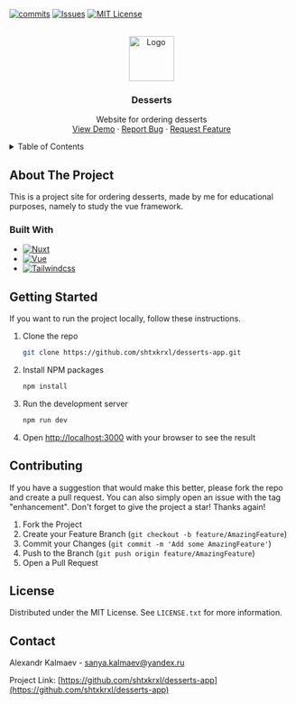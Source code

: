 <!-- PROJECT SHIELDS -->
<!--
*** I'm using markdown "reference style" links for readability.
*** Reference links are enclosed in brackets [ ] instead of parentheses ( ).
*** See the bottom of this document for the declaration of the reference variables
*** for contributors-url, forks-url, etc. This is an optional, concise syntax you may use.
*** https://www.markdownguide.org/basic-syntax/#reference-style-links
-->
[![commits][commits-shield]][commits-url]
[![Issues][issues-shield]][issues-url]
[![MIT License][license-shield]][license-url]

<!-- PROJECT LOGO -->
<br />
<div align="center">
  <a href="https://github.com/shtxkrxl/desserts-app">
    <img src="src/app/icon.svg" alt="Logo" width="80" height="80">
  </a>

<h3 align="center">Desserts</h3>

  <p align="center">
    Website for ordering desserts
    <br />
    <a href="https://desserts-shtxkrxl.vercel.app/">View Demo</a>
    ·
    <a href="https://github.com/shtxkrxl/desserts-app/issues">Report Bug</a>
    ·
    <a href="https://github.com/shtxkrxl/desserts-app/issues">Request Feature</a>
  </p>
</div>

<!-- TABLE OF CONTENTS -->
<details>
  <summary>Table of Contents</summary>
  <ol>
    <li>
      <a href="#about-the-project">About The Project</a>
      <ul>
        <li><a href="#built-with">Built With</a></li>
      </ul>
    </li>
    <li>
      <a href="#getting-started">Getting Started</a>
    </li>
    <li><a href="#contributing">Contributing</a></li>
    <li><a href="#license">License</a></li>
    <li><a href="#contact">Contact</a></li>
  </ol>
</details>

<!-- ABOUT THE PROJECT -->
## About The Project

This is a project site for ordering desserts, made by me for educational purposes, namely to study the vue framework.

### Built With

* [![Nuxt][Nuxt.js]][Nuxt-url]
* [![Vue][Vue.js]][Vue-url]
* [![Tailwindcss][Tailwindcss]][Tailwindcss-url]

<!-- GETTING STARTED -->
## Getting Started

If you want to run the project locally, follow these instructions.

1. Clone the repo
   ```sh
   git clone https://github.com/shtxkrxl/desserts-app.git
   ```
2. Install NPM packages
   ```sh
   npm install
   ```
3. Run the development server
   ```sh
   npm run dev
   ```
4. Open [http://localhost:3000](http://localhost:3000) with your browser to see the result

<!-- CONTRIBUTING -->
## Contributing

If you have a suggestion that would make this better, please fork the repo and create a pull request. You can also simply open an issue with the tag "enhancement".
Don't forget to give the project a star! Thanks again!

1. Fork the Project
2. Create your Feature Branch (`git checkout -b feature/AmazingFeature`)
3. Commit your Changes (`git commit -m 'Add some AmazingFeature'`)
4. Push to the Branch (`git push origin feature/AmazingFeature`)
5. Open a Pull Request

<!-- LICENSE -->
## License

Distributed under the MIT License. See `LICENSE.txt` for more information.

<!-- CONTACT -->
## Contact

Alexandr Kalmaev - sanya.kalmaev@yandex.ru

Project Link: [https://github.com/shtxkrxl/desserts-app](https://github.com/shtxkrxl/desserts-app)

<!-- MARKDOWN LINKS & IMAGES -->
<!-- https://www.markdownguide.org/basic-syntax/#reference-style-links -->
[commits-shield]: https://img.shields.io/github/commit-activity/t/shtxkrxl/desserts-app.svg?style=for-the-badge
[commits-url]: https://github.com/shtxkrxl/desserts-app/graphs/commit-activity
[issues-shield]: https://img.shields.io/github/issues/shtxkrxl/desserts-app.svg?style=for-the-badge
[issues-url]: https://github.com/shtxkrxl/desserts-app/issues
[license-shield]: https://img.shields.io/github/license/shtxkrxl/desserts-app.svg?style=for-the-badge
[license-url]: https://github.com/shtxkrxl/desserts-app/blob/master/LICENSE.txt
[Nuxt.js]: https://img.shields.io/badge/Nuxt-20232A?style=for-the-badge&logo=nuxtdotjs&logoColor=#00DC82
[Nuxt-url]: https://nuxt.com/
[Vue.js]: https://img.shields.io/badge/Vue-20232A?style=for-the-badge&logo=vuedotjs&logoColor=#4FC08D
[Vue-url]: https://vuejs.org/
[Tailwindcss]: https://img.shields.io/badge/Tailwindcss-20232A?style=for-the-badge&logo=tailwindcss&logoColor=06B6D4
[Tailwindcss-url]: https://tailwindcss.com/
